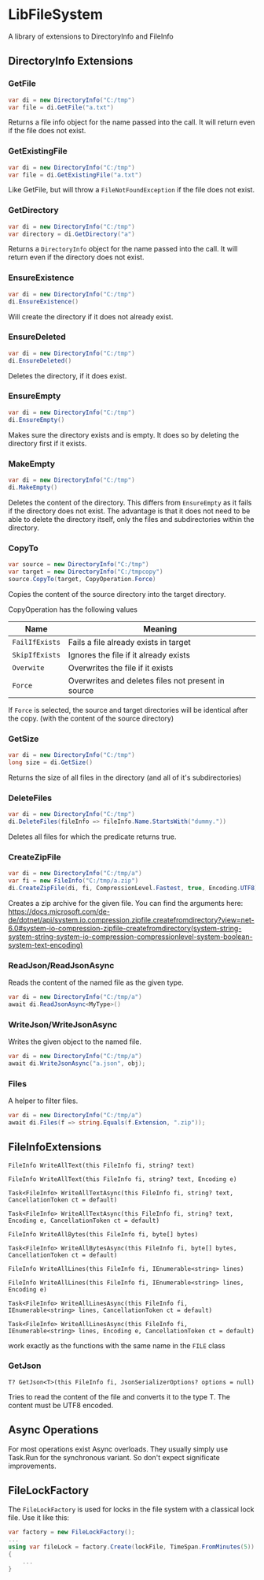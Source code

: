 ﻿# LibFileSystem

A library of extensions to DirectoryInfo and FileInfo

## DirectoryInfo Extensions

### GetFile
```c#
var di = new DirectoryInfo("C:/tmp")
var file = di.GetFile("a.txt")
```
Returns a file info object for the name passed into
the call. It will return even if the file does not exist.

### GetExistingFile
```c#
var di = new DirectoryInfo("C:/tmp")
var file = di.GetExistingFile("a.txt")
```
Like GetFile, but will throw a `FileNotFoundException` if the file does not exist.

### GetDirectory
```c#
var di = new DirectoryInfo("C:/tmp")
var directory = di.GetDirectory("a")
```
Returns a `DirectoryInfo` object for the name passed into
the call. It will return even if the directory does not exist.


### EnsureExistence
```c#
var di = new DirectoryInfo("C:/tmp")
di.EnsureExistence()
```

Will create the directory if it does not already exist.

### EnsureDeleted
```c#
var di = new DirectoryInfo("C:/tmp")
di.EnsureDeleted()
```

Deletes the directory, if it does exist.

### EnsureEmpty
```c#
var di = new DirectoryInfo("C:/tmp")
di.EnsureEmpty()
```

Makes sure the directory exists and is empty. It does so by deleting the directory
first if it exists.

### MakeEmpty
```c#
var di = new DirectoryInfo("C:/tmp")
di.MakeEmpty()
```
Deletes the content of the directory. This differs from `EnsureEmpty` as it fails if
the directory does not exist. The advantage is that it does not need to be able to 
delete the directory itself, only the files and subdirectories within the directory.

### CopyTo

```c#
var source = new DirectoryInfo("C:/tmp")
var target = new DirectoryInfo("C:/tmpcopy")
source.CopyTo(target, CopyOperation.Force)
```
Copies the content of the source directory into the target directory.

CopyOperation has the following values

| Name           | Meaning                                            |
|----------------|----------------------------------------------------|
| `FailIfExists` | Fails a file already exists in target              |         |
| `SkipIfExists` | Ignores the file if it already exists              |
| `Overwite`     | Overwrites the file if it exists                   |
| `Force`        | Overwrites and deletes files not present in source |

If `Force` is selected, the source and target directories will be identical after the copy.
(with the content of the source directory)

### GetSize
```c#
var di = new DirectoryInfo("C:/tmp")
long size = di.GetSize()
```

Returns the size of all files in the directory (and all of it's subdirectories)

### DeleteFiles
```c#
var di = new DirectoryInfo("C:/tmp")
di.DeleteFiles(fileInfo => fileInfo.Name.StartsWith("dummy."))
```
Deletes all files for which the predicate returns true.

### CreateZipFile
```c#
var di = new DirectoryInfo("C:/tmp/a")
var fi = new FileInfo("C:/tmp/a.zip")
di.CreateZipFile(di, fi, CompressionLevel.Fastest, true, Encoding.UTF8)
```
Creates a zip archive for the given file. You can find the arguments here:
https://docs.microsoft.com/de-de/dotnet/api/system.io.compression.zipfile.createfromdirectory?view=net-6.0#system-io-compression-zipfile-createfromdirectory(system-string-system-string-system-io-compression-compressionlevel-system-boolean-system-text-encoding)

### ReadJson/ReadJsonAsync

Reads the content of the named file as the given type.

```c#
var di = new DirectoryInfo("C:/tmp/a")
await di.ReadJsonAsync<MyType>()
```

### WriteJson/WriteJsonAsync

Writes the given object to the named file.

```c#
var di = new DirectoryInfo("C:/tmp/a")
await di.WriteJsonAsync("a.json", obj);
```

### Files

A helper to filter files.

```c#
var di = new DirectoryInfo("C:/tmp/a")
await di.Files(f => string.Equals(f.Extension, ".zip"));
```

## FileInfoExtensions

`FileInfo WriteAllText(this FileInfo fi, string? text)`

`FileInfo WriteAllText(this FileInfo fi, string? text, Encoding e)`

`Task<FileInfo> WriteAllTextAsync(this FileInfo fi, string? text, CancellationToken ct = default)`

`Task<FileInfo> WriteAllTextAsync(this FileInfo fi, string? text, Encoding e, CancellationToken ct = default)`

`FileInfo WriteAllBytes(this FileInfo fi, byte[] bytes)`

`Task<FileInfo> WriteAllBytesAsync(this FileInfo fi, byte[] bytes, CancellationToken ct = default)`

`FileInfo WriteAllLines(this FileInfo fi, IEnumerable<string> lines)`

`FileInfo WriteAllLines(this FileInfo fi, IEnumerable<string> lines, Encoding e)`

`Task<FileInfo> WriteAllLinesAsync(this FileInfo fi, IEnumerable<string> lines, CancellationToken ct = default)`

`Task<FileInfo> WriteAllLinesAsync(this FileInfo fi, IEnumerable<string> lines, Encoding e, CancellationToken ct = default)`

work exactly as the functions with the same name in the `FILE` class

### GetJson

`T? GetJson<T>(this FileInfo fi, JsonSerializerOptions? options = null)`

Tries to read the content of the file and converts it to the type T.
The content must be UTF8 encoded.


## Async Operations

For most operations exist Async overloads. They usually simply use Task.Run for the 
synchronous variant. So don't expect significate improvements.

## FileLockFactory

The `FileLockFactory` is used for locks in the file system with a classical lock file.
Use it like this:

```C#
var factory = new FileLockFactory();
...
using var fileLock = factory.Create(lockFile, TimeSpan.FromMinutes(5))
{
    ...
}
```